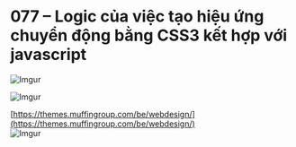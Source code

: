 # 077 – Logic của việc tạo hiệu ứng chuyển động bằng CSS3 kết hợp với javascript

![Imgur](https://i.imgur.com/VYEgIMe.png)  

![Imgur](https://i.imgur.com/1Javeh8.png)  

[https://themes.muffingroup.com/be/webdesign/](https://themes.muffingroup.com/be/webdesign/)  	
![Imgur](https://i.imgur.com/JuLWKC3.png)  